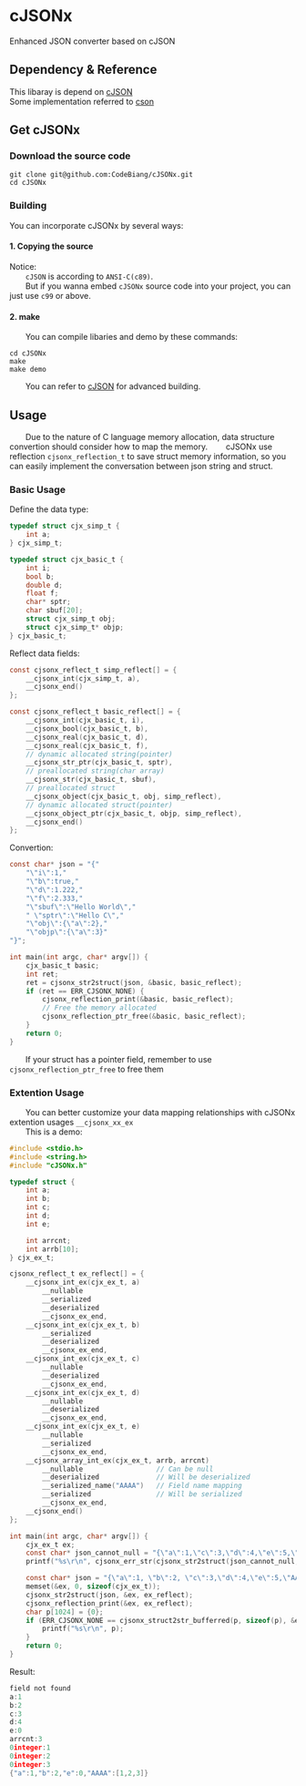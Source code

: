 # cJSONx
Enhanced JSON converter based on cJSON


## Dependency & Reference

This libaray is depend on [cJSON](https://github.com/DaveGamble/cJSON)<br/>
Some implementation referred to [cson](https://github.com/sunchb/cson)

## Get cJSONx

### Download the source code
``` shell
git clone git@github.com:CodeBiang/cJSONx.git
cd cJSONx
```
### Building
You can incorporate cJSONx by several ways:
#### 1. Copying the source
Notice:<br/>
&emsp;&emsp;`cJSON` is according to `ANSI-C(c89)`.<br/>
&emsp;&emsp;But if you wanna embed `cJSONx` source code into your project, you can just use `c99` or above.<br/>
#### 2. make
&emsp;&emsp;You can compile libaries and demo by these commands:
``` shell
cd cJSONx
make
make demo
```
&emsp;&emsp;You can refer to [cJSON](https://github.com/DaveGamble/cJSON) for advanced building. <br/>

## Usage
&emsp;&emsp;Due to the nature of C language memory allocation, data structure convertion should consider how to map the memory.
&emsp;&emsp;cJSONx use reflection `cjsonx_reflection_t` to save struct memory information, so you can easily implement the conversation between json string and struct.

### Basic Usage
Define the data type:
```c
typedef struct cjx_simp_t {
    int a;
} cjx_simp_t;

typedef struct cjx_basic_t {
    int i;
    bool b;
    double d;
    float f;
    char* sptr;
    char sbuf[20];
    struct cjx_simp_t obj;
    struct cjx_simp_t* objp;
} cjx_basic_t;
```
Reflect data fields:
```c
const cjsonx_reflect_t simp_reflect[] = {
    __cjsonx_int(cjx_simp_t, a),
    __cjsonx_end()
};

const cjsonx_reflect_t basic_reflect[] = {
    __cjsonx_int(cjx_basic_t, i),
    __cjsonx_bool(cjx_basic_t, b),
    __cjsonx_real(cjx_basic_t, d),
    __cjsonx_real(cjx_basic_t, f),
    // dynamic allocated string(pointer)
    __cjsonx_str_ptr(cjx_basic_t, sptr),
    // preallocated string(char array)
    __cjsonx_str(cjx_basic_t, sbuf),
    // preallocated struct
    __cjsonx_object(cjx_basic_t, obj, simp_reflect),
    // dynamic allocated struct(pointer)
    __cjsonx_object_ptr(cjx_basic_t, objp, simp_reflect),
    __cjsonx_end()
};
```
Convertion:
```c
const char* json = "{"
    "\"i\":1,"
    "\"b\":true,"
    "\"d\":1.222,"
    "\"f\":2.333,"
    "\"sbuf\":\"Hello World\","
    " \"sptr\":\"Hello C\","
    "\"obj\":{\"a\":2},"
    "\"objp\":{\"a\":3}"
"}";

int main(int argc, char* argv[]) {
    cjx_basic_t basic;
    int ret;
    ret = cjsonx_str2struct(json, &basic, basic_reflect);
    if (ret == ERR_CJSONX_NONE) {
        cjsonx_reflection_print(&basic, basic_reflect);
        // Free the memory allocated
        cjsonx_reflection_ptr_free(&basic, basic_reflect);
    }
    return 0;
}
```
&emsp;&emsp;If your struct has a pointer field, remember to use `cjsonx_reflection_ptr_free` to free them

### Extention Usage

&emsp;&emsp;You can better customize your data mapping relationships with cJSONx extention usages `__cjsonx_xx_ex`<br/>
&emsp;&emsp;This is a demo:
```c
#include <stdio.h>
#include <string.h>
#include "cJSONx.h"

typedef struct {
    int a;
    int b;
    int c;
    int d;
    int e;

    int arrcnt;
    int arrb[10];
} cjx_ex_t;

cjsonx_reflect_t ex_reflect[] = {
    __cjsonx_int_ex(cjx_ex_t, a)
        __nullable
        __serialized
        __deserialized
        __cjsonx_ex_end,
    __cjsonx_int_ex(cjx_ex_t, b)
        __serialized
        __deserialized
        __cjsonx_ex_end,
    __cjsonx_int_ex(cjx_ex_t, c)
        __nullable
        __deserialized
        __cjsonx_ex_end,
    __cjsonx_int_ex(cjx_ex_t, d)
        __nullable
        __deserialized
        __cjsonx_ex_end,
    __cjsonx_int_ex(cjx_ex_t, e)
        __nullable
        __serialized
        __cjsonx_ex_end,
    __cjsonx_array_int_ex(cjx_ex_t, arrb, arrcnt)
        __nullable                  // Can be null
        __deserialized              // Will be deserialized
        __serialized_name("AAAA")   // Field name mapping
        __serialized                // Will be serialized
        __cjsonx_ex_end,
    __cjsonx_end()
};

int main(int argc, char* argv[]) {
    cjx_ex_t ex;
    const char* json_cannot_null = "{\"a\":1,\"c\":3,\"d\":4,\"e\":5,\"AAAA\":[1,2,3]}";
    printf("%s\r\n", cjsonx_err_str(cjsonx_str2struct(json_cannot_null, &ex, ex_reflect)));

    const char* json = "{\"a\":1, \"b\":2, \"c\":3,\"d\":4,\"e\":5,\"AAAA\":[1,2,3]}";
    memset(&ex, 0, sizeof(cjx_ex_t));
    cjsonx_str2struct(json, &ex, ex_reflect);
    cjsonx_reflection_print(&ex, ex_reflect);
    char p[1024] = {0};
    if (ERR_CJSONX_NONE == cjsonx_struct2str_bufferred(p, sizeof(p), &ex, ex_reflect)) {
        printf("%s\r\n", p);
    }
    return 0;
}
```

Result:
``` c
field not found
a:1
b:2
c:3
d:4
e:0
arrcnt:3
0integer:1
0integer:2
0integer:3
{"a":1,"b":2,"e":0,"AAAA":[1,2,3]}
```
